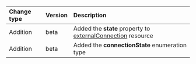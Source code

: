 ### 

| **Change type** | **Version** | **Description** |
|:---|:---|:---|
|Addition|beta|Added the **state** property to [externalConnection](https://docs.microsoft.com/en-us/graph/api/resources/externalConnection?view=graph-rest-beta) resource|
|Addition|beta|Added the **connectionState** enumeration type|
